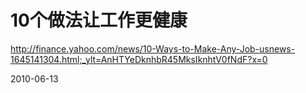 # 10个做法让工作更健康


http://finance.yahoo.com/news/10-Ways-to-Make-Any-Job-usnews-1645141304.html;_ylt=AnHTYeDknhbR45MksIknhtV0fNdF?x=0


2010-06-13